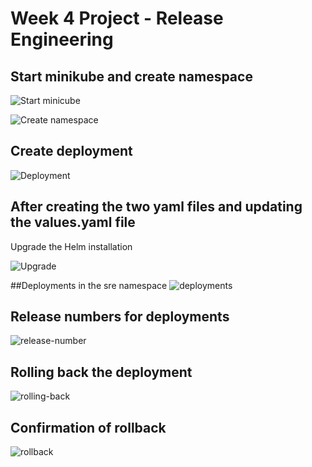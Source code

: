 # Week 4 Project - Release Engineering

## Start minikube and create namespace
![Start minicube](image-1.png)

![Create namespace](image-2.png)

## Create deployment
![Deployment](image-3.png)

## After creating the two yaml files and updating the values.yaml file
Upgrade the Helm installation

![Upgrade](image-4.png)

##Deployments in the sre namespace
![deployments](image-5.png)

## Release numbers for deployments
![release-number](image-6.png)

## Rolling back the deployment
![rolling-back](image-7.png)

## Confirmation of rollback
![rollback](image-8.png)
